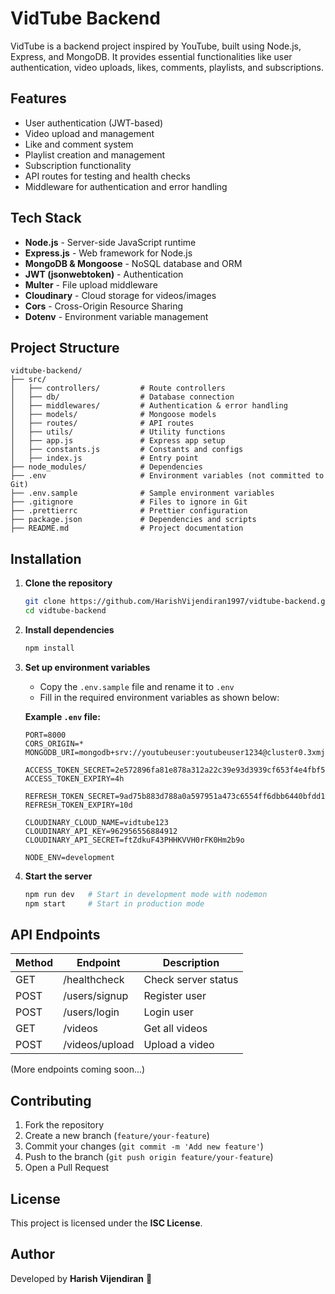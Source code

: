 # VidTube Backend

VidTube is a backend project inspired by YouTube, built using Node.js, Express, and MongoDB. It provides essential functionalities like user authentication, video uploads, likes, comments, playlists, and subscriptions.

## Features
- User authentication (JWT-based)
- Video upload and management
- Like and comment system
- Playlist creation and management
- Subscription functionality
- API routes for testing and health checks
- Middleware for authentication and error handling

## Tech Stack
- **Node.js** - Server-side JavaScript runtime
- **Express.js** - Web framework for Node.js
- **MongoDB & Mongoose** - NoSQL database and ORM
- **JWT (jsonwebtoken)** - Authentication
- **Multer** - File upload middleware
- **Cloudinary** - Cloud storage for videos/images
- **Cors** - Cross-Origin Resource Sharing
- **Dotenv** - Environment variable management

## Project Structure
```
vidtube-backend/
├── src/
│   ├── controllers/         # Route controllers
│   ├── db/                  # Database connection
│   ├── middlewares/         # Authentication & error handling
│   ├── models/              # Mongoose models
│   ├── routes/              # API routes
│   ├── utils/               # Utility functions
│   ├── app.js               # Express app setup
│   ├── constants.js         # Constants and configs
│   ├── index.js             # Entry point
├── node_modules/            # Dependencies
├── .env                     # Environment variables (not committed to Git)
├── .env.sample              # Sample environment variables
├── .gitignore               # Files to ignore in Git
├── .prettierrc              # Prettier configuration
├── package.json             # Dependencies and scripts
├── README.md                # Project documentation
```

## Installation
1. **Clone the repository**
   ```sh
   git clone https://github.com/HarishVijendiran1997/vidtube-backend.git
   cd vidtube-backend
   ```

2. **Install dependencies**
   ```sh
   npm install
   ```

3. **Set up environment variables**
   - Copy the `.env.sample` file and rename it to `.env`
   - Fill in the required environment variables as shown below:

   **Example `.env` file:**
   ```env
   PORT=8000
   CORS_ORIGIN=*
   MONGODB_URI=mongodb+srv://youtubeuser:youtubeuser1234@cluster0.3xmj8.mongodb.net
   
   ACCESS_TOKEN_SECRET=2e572896fa81e878a312a22c39e93d3939cf653f4e4fbf5149c2591b3588a8ebe21c2dd5f44b216c9124daa4a1f19abc3d8cb73e47a8e66cef3965204bd7c5da
   ACCESS_TOKEN_EXPIRY=4h
   
   REFRESH_TOKEN_SECRET=9ad75b883d788a0a597951a473c6554ff6dbb6440bfdd1835fc4158697871db04d9548ba778e83cd49e0ebe13dff128450b10d3f69c8f62c0174d1b692c7916b
   REFRESH_TOKEN_EXPIRY=10d
   
   CLOUDINARY_CLOUD_NAME=vidtube123
   CLOUDINARY_API_KEY=962956556884912
   CLOUDINARY_API_SECRET=ftZdkuF43PHHKVVH0rFK0Hm2b9o
   
   NODE_ENV=development
   ```

4. **Start the server**
   ```sh
   npm run dev   # Start in development mode with nodemon
   npm start     # Start in production mode
   ```

## API Endpoints
| Method | Endpoint              | Description          |
|--------|----------------------|----------------------|
| GET    | /healthcheck         | Check server status |
| POST   | /users/signup        | Register user       |
| POST   | /users/login         | Login user          |
| GET    | /videos              | Get all videos      |
| POST   | /videos/upload       | Upload a video      |

(More endpoints coming soon...)

## Contributing
1. Fork the repository
2. Create a new branch (`feature/your-feature`)
3. Commit your changes (`git commit -m 'Add new feature'`)
4. Push to the branch (`git push origin feature/your-feature`)
5. Open a Pull Request

## License
This project is licensed under the **ISC License**.

## Author
Developed by **Harish Vijendiran** 🚀

